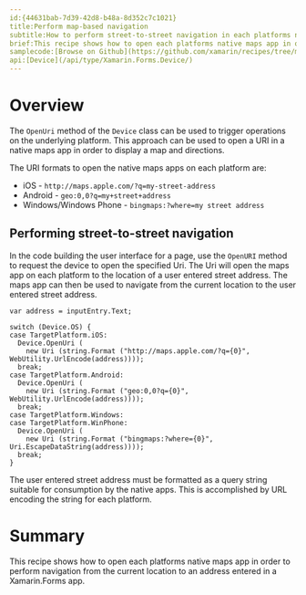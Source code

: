 ```yaml
---
id:{44631bab-7d39-42d8-b48a-8d352c7c1021}
title:Perform map-based navigation
subtitle:How to perform street-to-street navigation in each platforms native Maps app
brief:This recipe shows how to open each platforms native maps app in order to perform navigation from the current location to an address entered in a Xamarin.Forms app.
samplecode:[Browse on Github](https://github.com/xamarin/recipes/tree/master/cross-platform/xamarin-forms/Maps/MapNavigation/)
api:[Device](/api/type/Xamarin.Forms.Device/)
---
```


# Overview

The `OpenUri` method of the `Device` class can be used to trigger operations on the underlying platform. This approach can be used to open a URI in a native maps app in order to display a map and directions.

The URI formats to open the native maps apps on each platform are:

- iOS - `http://maps.apple.com/?q=my-street-address`
- Android - `geo:0,0?q=my+street+address`
- Windows/Windows Phone - `bingmaps:?where=my street address`

## Performing street-to-street navigation

In the code building the user interface for a page, use the `OpenURI` method to request the device to open the specified Uri. The Uri will open the maps app on each platform to the location of a user entered street address. The maps app can then be used to navigate from the current location to the user entered street address.

```
var address = inputEntry.Text;

switch (Device.OS) {
case TargetPlatform.iOS:
  Device.OpenUri (
    new Uri (string.Format ("http://maps.apple.com/?q={0}", WebUtility.UrlEncode(address))));
  break;
case TargetPlatform.Android:
  Device.OpenUri (
    new Uri (string.Format ("geo:0,0?q={0}", WebUtility.UrlEncode(address))));
  break;
case TargetPlatform.Windows:
case TargetPlatform.WinPhone:
  Device.OpenUri (
    new Uri (string.Format ("bingmaps:?where={0}", Uri.EscapeDataString(address))));
  break;
}
```

The user entered street address must be formatted as a query string suitable for consumption by the native apps. This is accomplished by URL encoding the string for each platform.

# Summary

This recipe shows how to open each platforms native maps app in order to perform navigation from the current location to an address entered in a Xamarin.Forms app.